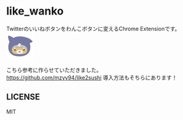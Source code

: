 # like_wanko
Twitterのいいねボタンをわんこボタンに変えるChrome Extensionです。
![icon](wanko.png)

こちら参考に作らせていただきました。
https://github.com/mzyy94/like2sushi
導入方法もそちらにあります！


## LICENSE

MIT
